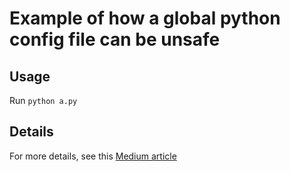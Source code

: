 # Example of how a global python config file can be unsafe

## Usage
Run `python a.py`

## Details

For more details, see this [Medium article](https://medium.com/@tszumowski/delightful-designs-airflows-configuration-parser-1ef1a6b3d03c)